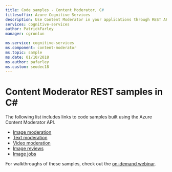 ```yaml
---
title: Code samples - Content Moderator, C#
titlesuffix: Azure Cognitive Services
description: Use Content Moderator in your applications through REST API calls.
services: cognitive-services
author: PatrickFarley
manager: cgronlun

ms.service: cognitive-services
ms.component: content-moderator
ms.topic: sample
ms.date: 01/10/2018
ms.author: pafarley
ms.custom: seodec18
---
```

# Content Moderator REST samples in C#

The following list includes links to code samples built using the Azure Content Moderator API.

- [Image moderation](https://github.com/MicrosoftContentModerator/ContentModerator-API-Samples/tree/master/ImageModeration)
- [Text moderation](https://github.com/MicrosoftContentModerator/ContentModerator-API-Samples/tree/master/TextModeration)
- [Video moderation](https://github.com/MicrosoftContentModerator/ContentModerator-API-Samples/tree/master/VideoModeration)
- [Image reviews](https://github.com/MicrosoftContentModerator/ContentModerator-API-Samples/tree/master/ImageReviews)
- [Image jobs](https://github.com/MicrosoftContentModerator/ContentModerator-API-Samples/tree/master/ImageJob)

For walkthroughs of these samples, check out the [on-demand webinar](https://info.microsoft.com/cognitive-services-content-moderator-ondemand.html).

